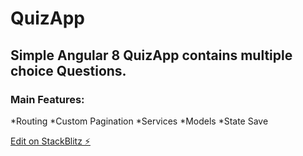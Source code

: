 # QuizApp

## Simple Angular 8 QuizApp contains multiple choice Questions.

### Main Features:
*Routing
*Custom Pagination
*Services 
*Models
*State Save


[Edit on StackBlitz ⚡️](https://stackblitz.com/edit/quizapp)

